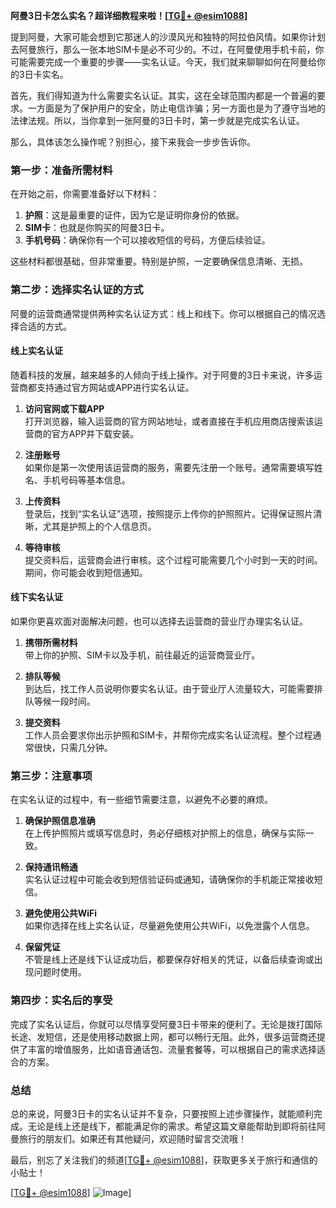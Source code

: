 **阿曼3日卡怎么实名？超详细教程来啦！[[TG💪+ @esim1088](https://t.me/s/esim1088)]**

提到阿曼，大家可能会想到它那迷人的沙漠风光和独特的阿拉伯风情。如果你计划去阿曼旅行，那么一张本地SIM卡是必不可少的。不过，在阿曼使用手机卡前，你可能需要完成一个重要的步骤——实名认证。今天，我们就来聊聊如何在阿曼给你的3日卡实名。

首先，我们得知道为什么需要实名认证。其实，这在全球范围内都是一个普遍的要求。一方面是为了保护用户的安全，防止电信诈骗；另一方面也是为了遵守当地的法律法规。所以，当你拿到一张阿曼的3日卡时，第一步就是完成实名认证。

那么，具体该怎么操作呢？别担心，接下来我会一步步告诉你。

### **第一步：准备所需材料**

在开始之前，你需要准备好以下材料：

1. **护照**：这是最重要的证件，因为它是证明你身份的依据。
2. **SIM卡**：也就是你购买的阿曼3日卡。
3. **手机号码**：确保你有一个可以接收短信的号码，方便后续验证。

这些材料都很基础，但非常重要。特别是护照，一定要确保信息清晰、无损。

### **第二步：选择实名认证的方式**

阿曼的运营商通常提供两种实名认证方式：线上和线下。你可以根据自己的情况选择合适的方式。

#### **线上实名认证**
随着科技的发展，越来越多的人倾向于线上操作。对于阿曼的3日卡来说，许多运营商都支持通过官方网站或APP进行实名认证。

1. **访问官网或下载APP**  
   打开浏览器，输入运营商的官方网站地址，或者直接在手机应用商店搜索该运营商的官方APP并下载安装。

2. **注册账号**  
   如果你是第一次使用该运营商的服务，需要先注册一个账号。通常需要填写姓名、手机号码等基本信息。

3. **上传资料**  
   登录后，找到“实名认证”选项，按照提示上传你的护照照片。记得保证照片清晰，尤其是护照上的个人信息页。

4. **等待审核**  
   提交资料后，运营商会进行审核。这个过程可能需要几个小时到一天的时间。期间，你可能会收到短信通知。

#### **线下实名认证**
如果你更喜欢面对面解决问题，也可以选择去运营商的营业厅办理实名认证。

1. **携带所需材料**  
   带上你的护照、SIM卡以及手机，前往最近的运营商营业厅。

2. **排队等候**  
   到达后，找工作人员说明你要实名认证。由于营业厅人流量较大，可能需要排队等候一段时间。

3. **提交资料**  
   工作人员会要求你出示护照和SIM卡，并帮你完成实名认证流程。整个过程通常很快，只需几分钟。

### **第三步：注意事项**

在实名认证的过程中，有一些细节需要注意，以避免不必要的麻烦。

1. **确保护照信息准确**  
   在上传护照照片或填写信息时，务必仔细核对护照上的信息，确保与实际一致。

2. **保持通讯畅通**  
   实名认证过程中可能会收到短信验证码或通知，请确保你的手机能正常接收短信。

3. **避免使用公共WiFi**  
   如果你选择在线上实名认证，尽量避免使用公共WiFi，以免泄露个人信息。

4. **保留凭证**  
   不管是线上还是线下认证成功后，都要保存好相关的凭证，以备后续查询或出现问题时使用。

### **第四步：实名后的享受**

完成了实名认证后，你就可以尽情享受阿曼3日卡带来的便利了。无论是拨打国际长途、发短信，还是使用移动数据上网，都可以畅行无阻。此外，很多运营商还提供了丰富的增值服务，比如语音通话包、流量套餐等，可以根据自己的需求选择适合的方案。

### **总结**

总的来说，阿曼3日卡的实名认证并不复杂，只要按照上述步骤操作，就能顺利完成。无论是线上还是线下，都能满足你的需求。希望这篇文章能帮助到即将前往阿曼旅行的朋友们。如果还有其他疑问，欢迎随时留言交流哦！

最后，别忘了关注我们的频道[[TG💪+ @esim1088](https://t.me/s/esim1088)]，获取更多关于旅行和通信的小贴士！  

[[TG💪+ @esim1088](https://t.me/s/esim1088)] ![Image](https://i.postimg.cc/4NQfJmqS/Snipaste-2025-05-13-00-14-12.png)]